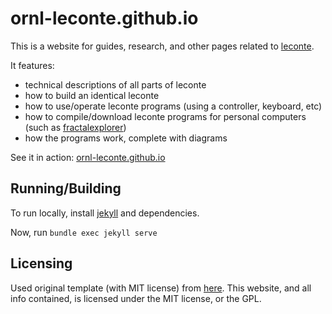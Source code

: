 # ornl-leconte.github.io

This is a website for guides, research, and other pages related to [leconte](http://github.com/ornl-leconte/).

It features:
  * technical descriptions of all parts of leconte
  * how to build an identical leconte
  * how to use/operate leconte programs (using a controller, keyboard, etc)
  * how to compile/download leconte programs for personal computers (such as [fractalexplorer](http://github.com/ornl-leconte/fractalexplorer))
  * how the programs work, complete with diagrams

See it in action: [ornl-leconte.github.io](http://ornl-leconte.github.io)

## Running/Building

To run locally, install [jekyll](http://jekyllrb.com) and dependencies.

Now, run `bundle exec jekyll serve`

## Licensing

Used original template (with MIT license) from [here](https://github.com/BlackrockDigital/startbootstrap-clean-blog-jekyll). This website, and all info contained, is licensed under the MIT license, or the GPL.
